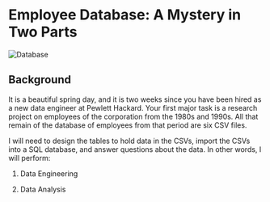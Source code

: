 # Employee Database: A Mystery in Two Parts
![Database](https://user-images.githubusercontent.com/60836219/98505075-3ee44a80-220d-11eb-819d-9ae5b87bd679.jpg)
## Background
It is a beautiful spring day, and it is two weeks since you have been hired as a new data engineer at Pewlett Hackard. Your first major task is a research project on employees of the corporation from the 1980s and 1990s. All that remain of the database of employees from that period are six CSV files.

I will need to design the tables to hold data in the CSVs, import the CSVs into a SQL database, and answer questions about the data. In other words, I will perform:

1. Data Engineering

2. Data Analysis
